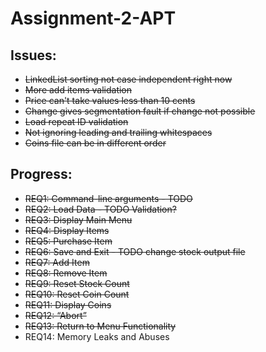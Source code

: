 # Assignment-2-APT

## Issues:

- ~~LinkedList sorting not case independent right now~~   
- ~~More add items validation~~
- ~~Price can't take values less than 10 cents~~
- ~~Change gives segmentation fault if change not possible~~
- ~~Load repeat ID validation~~
- ~~Not ignoring leading and trailing whitespaces~~
- ~~Coins file can be in different order~~

## Progress:

- ~~REQ1: Command-line arguments - TODO~~
- ~~REQ2: Load Data - TODO Validation?~~
- ~~REQ3: Display Main Menu~~
- ~~REQ4: Display Items~~
- ~~REQ5: Purchase Item~~
- ~~REQ6: Save and Exit - TODO change stock output file~~
- ~~REQ7: Add Item~~
- ~~REQ8: Remove Item~~
- ~~REQ9: Reset Stock Count~~
- ~~REQ10: Reset Coin Count~~
- ~~REQ11: Display Coins~~
- ~~REQ12: “Abort”~~
- ~~REQ13: Return to Menu Functionality~~
- REQ14: Memory Leaks and Abuses
